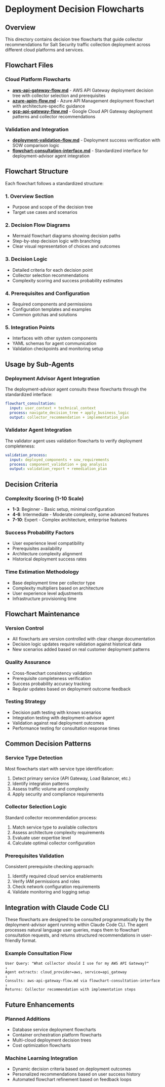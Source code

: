 # Deployment Decision Flowcharts

## Overview
This directory contains decision tree flowcharts that guide collector recommendations for Salt Security traffic collection deployment across different cloud platforms and services.

## Flowchart Files

### Cloud Platform Flowcharts
- **[aws-api-gateway-flow.md](aws-api-gateway-flow.md)** - AWS API Gateway deployment decision tree with collector selection and prerequisites
- **[azure-apim-flow.md](azure-apim-flow.md)** - Azure API Management deployment flowchart with architecture-specific guidance
- **[gcp-api-gateway-flow.md](gcp-api-gateway-flow.md)** - Google Cloud API Gateway deployment patterns and collector recommendations

### Validation and Integration
- **[deployment-validation-flow.md](deployment-validation-flow.md)** - Deployment success verification with SOW comparison logic
- **[flowchart-consultation-interface.md](flowchart-consultation-interface.md)** - Standardized interface for deployment-advisor agent integration

## Flowchart Structure

Each flowchart follows a standardized structure:

### 1. Overview Section
- Purpose and scope of the decision tree
- Target use cases and scenarios

### 2. Decision Flow Diagrams
- Mermaid flowchart diagrams showing decision paths
- Step-by-step decision logic with branching
- Clear visual representation of choices and outcomes

### 3. Decision Logic
- Detailed criteria for each decision point
- Collector selection recommendations
- Complexity scoring and success probability estimates

### 4. Prerequisites and Configuration
- Required components and permissions
- Configuration templates and examples
- Common gotchas and solutions

### 5. Integration Points
- Interfaces with other system components
- YAML schemas for agent communication
- Validation checkpoints and monitoring setup

## Usage by Sub-Agents

### Deployment Advisor Agent Integration
The deployment-advisor agent consults these flowcharts through the standardized interface:

```yaml
flowchart_consultation:
  input: user_context + technical_context
  process: navigate_decision_tree + apply_business_logic
  output: collector_recommendation + implementation_plan
```

### Validator Agent Integration
The validator agent uses validation flowcharts to verify deployment completeness:

```yaml
validation_process:
  input: deployed_components + sow_requirements
  process: component_validation + gap_analysis
  output: validation_report + remediation_plan
```

## Decision Criteria

### Complexity Scoring (1-10 Scale)
- **1-3**: Beginner - Basic setup, minimal configuration
- **4-6**: Intermediate - Moderate complexity, some advanced features
- **7-10**: Expert - Complex architecture, enterprise features

### Success Probability Factors
- User experience level compatibility
- Prerequisites availability
- Architecture complexity alignment
- Historical deployment success rates

### Time Estimation Methodology
- Base deployment time per collector type
- Complexity multipliers based on architecture
- User experience level adjustments
- Infrastructure provisioning time

## Flowchart Maintenance

### Version Control
- All flowcharts are version controlled with clear change documentation
- Decision logic updates require validation against historical data
- New scenarios added based on real customer deployment patterns

### Quality Assurance
- Cross-flowchart consistency validation
- Prerequisite completeness verification
- Success probability accuracy tracking
- Regular updates based on deployment outcome feedback

### Testing Strategy
- Decision path testing with known scenarios
- Integration testing with deployment-advisor agent
- Validation against real deployment outcomes
- Performance testing for consultation response times

## Common Decision Patterns

### Service Type Detection
Most flowcharts start with service type identification:
1. Detect primary service (API Gateway, Load Balancer, etc.)
2. Identify integration patterns
3. Assess traffic volume and complexity
4. Apply security and compliance requirements

### Collector Selection Logic
Standard collector recommendation process:
1. Match service type to available collectors
2. Assess architecture complexity requirements
3. Evaluate user expertise level
4. Calculate optimal collector configuration

### Prerequisites Validation
Consistent prerequisite checking approach:
1. Identify required cloud service enablements
2. Verify IAM permissions and roles
3. Check network configuration requirements
4. Validate monitoring and logging setup

## Integration with Claude Code CLI

These flowcharts are designed to be consulted programmatically by the deployment-advisor agent running within Claude Code CLI. The agent processes natural language user queries, maps them to flowchart consultation requests, and returns structured recommendations in user-friendly format.

### Example Consultation Flow
```
User Query: "What collector should I use for my AWS API Gateway?"
↓
Agent extracts: cloud_provider=aws, service=api_gateway
↓
Consults: aws-api-gateway-flow.md via flowchart-consultation-interface
↓
Returns: Collector recommendation with implementation steps
```

## Future Enhancements

### Planned Additions
- Database service deployment flowcharts
- Container orchestration platform flowcharts
- Multi-cloud deployment decision trees
- Cost optimization flowcharts

### Machine Learning Integration
- Dynamic decision criteria based on deployment outcomes
- Personalized recommendations based on user success history
- Automated flowchart refinement based on feedback loops